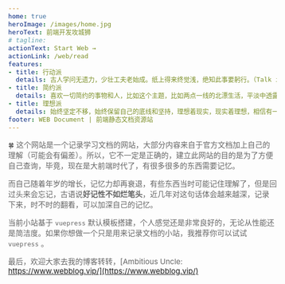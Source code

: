 ```yaml
---
home: true
heroImage: /images/home.jpg
heroText: 前端开发攻城狮
# tagline: 
actionText: Start Web →
actionLink: /web/read
features:
- title: 行动派
  details: 古人学问无遗力，少壮工夫老始成。纸上得来终觉浅，绝知此事要躬行。（Talk is cheap, show me the code.）
- title: 简约派
  details: 喜欢一切简约的事物和人，比如这个主题，比如两点一线的北漂生活，平淡中透露着些许自娱自乐。
- title: 理想派
  details: 始终坚定不移，始终保留自己的底线和坚持，理想着现实，现实着理想，相信有一天终会拨开云天见日光。
footer: WEB Document | 前端静态文档资源站
---
```

:four_leaf_clover: 这个网站是一个记录学习文档的网站，大部分内容来自于官方文档加上自己的理解（可能会有偏差）。所以，它不一定是正确的，建立此网站的目的是为了方便自己查询，毕竟，现在是大前端时代了，有很多很多的东西需要记忆。

而自己随着年岁的增长，记忆力却再衰退，有些东西当时可能记住理解了，但是回过头来会忘记，古语说**好记性不如烂笔头**，近几年对这句话体会越来越深，记录下来，时不时的翻看，可以加深自己的记忆。

当前小站基于 `vuepress` 默认模板搭建，个人感觉还是非常良好的，无论从性能还是简洁度。如果你想做一个只是用来记录文档的小站，我推荐你可以试试 `vuepress` 。

最后，欢迎大家去我的博客转转，[Ambitious Uncle: https://www.webblog.vip/](https://www.webblog.vip/)

<style>
  body {
    font-size: 15px;
    color: #666;
  }

  .home .hero h1#main-title {
    font-size: 1.2rem;
  }

  .home .hero p.description {
    font-size: 1rem;
  }

  .home .hero .action .action-button {
    font-size: 1rem;
    background-color: orange;
    border-bottom: #ccc 1px solid;
    padding: 0.5rem 1rem;
  }

  #app .home .hero img {
    max-height: 10rem;
  }
</style>